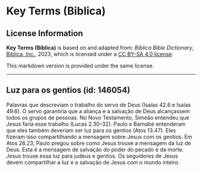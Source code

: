 # Key Terms (Biblica)

## License Information

**Key Terms (Biblica)** is based on and adapted from: _Biblica Bible Dictionary_, [Biblica, Inc.](https://www.biblica.com/), 2023, which is licensed under a [CC BY-SA 4.0 license](https://creativecommons.org/licenses/by-sa/4.0/legalcode.en).

This markdown version is provided under the same license.



--------------------------------

## Luz para os gentios (id: 146054)

Palavras que descreviam o trabalho do servo de Deus (Isaías 42\.6 e Isaías 49\.6\). O servo garantiria que a aliança e a salvação de Deus alcançassem todos os grupos de pessoas. No Novo Testamento, Simeão entendeu que Jesus faria esse trabalho (Lucas 2\.30–32\). Paulo e Barnabé entenderam que eles também deveriam ser luz para os gentios (Atos 13\.47\). Eles fizeram isso compartilhando a mensagem sobre Jesus com os gentios. Em Atos 26\.23, Paulo pregou sobre como Jesus trouxe a mensagem da luz de Deus. Esta é a mensagem de salvação do poder do pecado e da morte. Jesus trouxe essa luz para judeus e gentios. Os seguidores de Jesus devem compartilhar a luz e a salvação de Jesus com o mundo inteiro.



